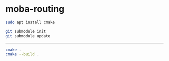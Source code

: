 # moba-routing

```sh
sudo apt install cmake
```

```sh
git submodule init
git submodule update
```

---

```sh
cmake .
cmake --build .
```

